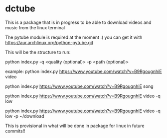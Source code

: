 # dctube
This is a package that is in progress to be able to download videos and music from the linux terminal

The pytube module is required at the moment :(
you can get it with https://aur.archlinux.org/python-pytube.git

This will be the structure to run:

python index.py <link> <type> -q <quality (optional)> -p <path (optional)>

example:
  python index.py https://www.youtube.com/watch?v=B9RgougnhiE video 
  
  python index.py https://www.youtube.com/watch?v=B9RgougnhiE song
  
  python index.py https://www.youtube.com/watch?v=B9RgougnhiE video -q low
  
  python index.py https://www.youtube.com/watch?v=B9RgougnhiE video -q low -p ~/download
  
  
This is provisional in what will be done in package for linux in future commits!!
  
